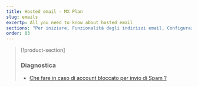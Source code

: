 ```yaml
---
title: Hosted email - MX Plan
slug: emails
excertp: All you need to know about hosted email
sections: "Per iniziare, Funzionalità degli indirizzi email, Configurazione su computer, Configurazione su smartphone, Configurazione su un'interfaccia online, Diagnostica, Migrazione"
order: 03
---
```


> [!product-section]
>
> ### Diagnostica
>
> - [Che fare in caso di account bloccato per invio di Spam ?](https://docs.ovh.com/it/microsoft-collaborative-solutions/blocco-per-spam/)
>
